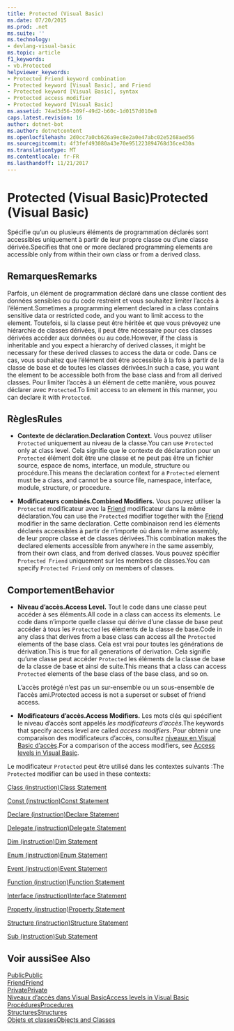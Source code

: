 ```yaml
---
title: Protected (Visual Basic)
ms.date: 07/20/2015
ms.prod: .net
ms.suite: ''
ms.technology:
- devlang-visual-basic
ms.topic: article
f1_keywords:
- vb.Protected
helpviewer_keywords:
- Protected Friend keyword combination
- Protected keyword [Visual Basic], and Friend
- Protected keyword [Visual Basic], syntax
- Protected access modifier
- Protected keyword [Visual Basic]
ms.assetid: 74ad3d56-309f-49d2-b60c-1d0157d010e8
caps.latest.revision: 16
author: dotnet-bot
ms.author: dotnetcontent
ms.openlocfilehash: 2d0cc7a0cb626a9ec8e2a0e47abc02e5268aed56
ms.sourcegitcommit: 4f3fef493080a43e70e951223894768d36ce430a
ms.translationtype: MT
ms.contentlocale: fr-FR
ms.lasthandoff: 11/21/2017
---
```

# <a name="protected-visual-basic"></a><span data-ttu-id="6fd77-102">Protected (Visual Basic)</span><span class="sxs-lookup"><span data-stu-id="6fd77-102">Protected (Visual Basic)</span></span>
<span data-ttu-id="6fd77-103">Spécifie qu’un ou plusieurs éléments de programmation déclarés sont accessibles uniquement à partir de leur propre classe ou d’une classe dérivée.</span><span class="sxs-lookup"><span data-stu-id="6fd77-103">Specifies that one or more declared programming elements are accessible only from within their own class or from a derived class.</span></span>  
  
## <a name="remarks"></a><span data-ttu-id="6fd77-104">Remarques</span><span class="sxs-lookup"><span data-stu-id="6fd77-104">Remarks</span></span>  
 <span data-ttu-id="6fd77-105">Parfois, un élément de programmation déclaré dans une classe contient des données sensibles ou du code restreint et vous souhaitez limiter l’accès à l’élément.</span><span class="sxs-lookup"><span data-stu-id="6fd77-105">Sometimes a programming element declared in a class contains sensitive data or restricted code, and you want to limit access to the element.</span></span> <span data-ttu-id="6fd77-106">Toutefois, si la classe peut être héritée et que vous prévoyez une hiérarchie de classes dérivées, il peut être nécessaire pour ces classes dérivées accéder aux données ou au code.</span><span class="sxs-lookup"><span data-stu-id="6fd77-106">However, if the class is inheritable and you expect a hierarchy of derived classes, it might be necessary for these derived classes to access the data or code.</span></span> <span data-ttu-id="6fd77-107">Dans ce cas, vous souhaitez que l’élément doit être accessible à la fois à partir de la classe de base et de toutes les classes dérivées.</span><span class="sxs-lookup"><span data-stu-id="6fd77-107">In such a case, you want the element to be accessible both from the base class and from all derived classes.</span></span> <span data-ttu-id="6fd77-108">Pour limiter l’accès à un élément de cette manière, vous pouvez déclarer avec `Protected`.</span><span class="sxs-lookup"><span data-stu-id="6fd77-108">To limit access to an element in this manner, you can declare it with `Protected`.</span></span>  
  
## <a name="rules"></a><span data-ttu-id="6fd77-109">Règles</span><span class="sxs-lookup"><span data-stu-id="6fd77-109">Rules</span></span>  
  
-   <span data-ttu-id="6fd77-110">**Contexte de déclaration.**</span><span class="sxs-lookup"><span data-stu-id="6fd77-110">**Declaration Context.**</span></span> <span data-ttu-id="6fd77-111">Vous pouvez utiliser `Protected` uniquement au niveau de la classe.</span><span class="sxs-lookup"><span data-stu-id="6fd77-111">You can use `Protected` only at class level.</span></span> <span data-ttu-id="6fd77-112">Cela signifie que le contexte de déclaration pour un `Protected` élément doit être une classe et ne peut pas être un fichier source, espace de noms, interface, un module, structure ou procédure.</span><span class="sxs-lookup"><span data-stu-id="6fd77-112">This means the declaration context for a `Protected` element must be a class, and cannot be a source file, namespace, interface, module, structure, or procedure.</span></span>  
  
-   <span data-ttu-id="6fd77-113">**Modificateurs combinés.**</span><span class="sxs-lookup"><span data-stu-id="6fd77-113">**Combined Modifiers.**</span></span> <span data-ttu-id="6fd77-114">Vous pouvez utiliser la `Protected` modificateur avec la [Friend](../../../visual-basic/language-reference/modifiers/friend.md) modificateur dans la même déclaration.</span><span class="sxs-lookup"><span data-stu-id="6fd77-114">You can use the `Protected` modifier together with the [Friend](../../../visual-basic/language-reference/modifiers/friend.md) modifier in the same declaration.</span></span> <span data-ttu-id="6fd77-115">Cette combinaison rend les éléments déclarés accessibles à partir de n’importe où dans le même assembly, de leur propre classe et de classes dérivées.</span><span class="sxs-lookup"><span data-stu-id="6fd77-115">This combination makes the declared elements accessible from anywhere in the same assembly, from their own class, and from derived classes.</span></span> <span data-ttu-id="6fd77-116">Vous pouvez spécifier `Protected Friend` uniquement sur les membres de classes.</span><span class="sxs-lookup"><span data-stu-id="6fd77-116">You can specify `Protected Friend` only on members of classes.</span></span>  
  
## <a name="behavior"></a><span data-ttu-id="6fd77-117">Comportement</span><span class="sxs-lookup"><span data-stu-id="6fd77-117">Behavior</span></span>  
  
-   <span data-ttu-id="6fd77-118">**Niveau d’accès.**</span><span class="sxs-lookup"><span data-stu-id="6fd77-118">**Access Level.**</span></span> <span data-ttu-id="6fd77-119">Tout le code dans une classe peut accéder à ses éléments.</span><span class="sxs-lookup"><span data-stu-id="6fd77-119">All code in a class can access its elements.</span></span> <span data-ttu-id="6fd77-120">Le code dans n’importe quelle classe qui dérive d’une classe de base peut accéder à tous les `Protected` les éléments de la classe de base.</span><span class="sxs-lookup"><span data-stu-id="6fd77-120">Code in any class that derives from a base class can access all the `Protected` elements of the base class.</span></span> <span data-ttu-id="6fd77-121">Cela est vrai pour toutes les générations de dérivation.</span><span class="sxs-lookup"><span data-stu-id="6fd77-121">This is true for all generations of derivation.</span></span> <span data-ttu-id="6fd77-122">Cela signifie qu’une classe peut accéder `Protected` les éléments de la classe de base de la classe de base et ainsi de suite.</span><span class="sxs-lookup"><span data-stu-id="6fd77-122">This means that a class can access `Protected` elements of the base class of the base class, and so on.</span></span>  
  
     <span data-ttu-id="6fd77-123">L’accès protégé n’est pas un sur-ensemble ou un sous-ensemble de l’accès ami.</span><span class="sxs-lookup"><span data-stu-id="6fd77-123">Protected access is not a superset or subset of friend access.</span></span>  
  
-   <span data-ttu-id="6fd77-124">**Modificateurs d’accès.**</span><span class="sxs-lookup"><span data-stu-id="6fd77-124">**Access Modifiers.**</span></span> <span data-ttu-id="6fd77-125">Les mots clés qui spécifient le niveau d’accès sont appelés *les modificateurs d’accès*.</span><span class="sxs-lookup"><span data-stu-id="6fd77-125">The keywords that specify access level are called *access modifiers*.</span></span> <span data-ttu-id="6fd77-126">Pour obtenir une comparaison des modificateurs d’accès, consultez [niveaux en Visual Basic d’accès](../../../visual-basic/programming-guide/language-features/declared-elements/access-levels.md).</span><span class="sxs-lookup"><span data-stu-id="6fd77-126">For a comparison of the access modifiers, see [Access levels in Visual Basic](../../../visual-basic/programming-guide/language-features/declared-elements/access-levels.md).</span></span>  
  
 <span data-ttu-id="6fd77-127">Le modificateur `Protected` peut être utilisé dans les contextes suivants :</span><span class="sxs-lookup"><span data-stu-id="6fd77-127">The `Protected` modifier can be used in these contexts:</span></span>  
  
 [<span data-ttu-id="6fd77-128">Class (instruction)</span><span class="sxs-lookup"><span data-stu-id="6fd77-128">Class Statement</span></span>](../../../visual-basic/language-reference/statements/class-statement.md)  
  
 [<span data-ttu-id="6fd77-129">Const (instruction)</span><span class="sxs-lookup"><span data-stu-id="6fd77-129">Const Statement</span></span>](../../../visual-basic/language-reference/statements/const-statement.md)  
  
 [<span data-ttu-id="6fd77-130">Declare (instruction)</span><span class="sxs-lookup"><span data-stu-id="6fd77-130">Declare Statement</span></span>](../../../visual-basic/language-reference/statements/declare-statement.md)  
  
 [<span data-ttu-id="6fd77-131">Delegate (instruction)</span><span class="sxs-lookup"><span data-stu-id="6fd77-131">Delegate Statement</span></span>](../../../visual-basic/language-reference/statements/delegate-statement.md)  
  
 [<span data-ttu-id="6fd77-132">Dim (instruction)</span><span class="sxs-lookup"><span data-stu-id="6fd77-132">Dim Statement</span></span>](../../../visual-basic/language-reference/statements/dim-statement.md)  
  
 [<span data-ttu-id="6fd77-133">Enum (instruction)</span><span class="sxs-lookup"><span data-stu-id="6fd77-133">Enum Statement</span></span>](../../../visual-basic/language-reference/statements/enum-statement.md)  
  
 [<span data-ttu-id="6fd77-134">Event (instruction)</span><span class="sxs-lookup"><span data-stu-id="6fd77-134">Event Statement</span></span>](../../../visual-basic/language-reference/statements/event-statement.md)  
  
 [<span data-ttu-id="6fd77-135">Function (instruction)</span><span class="sxs-lookup"><span data-stu-id="6fd77-135">Function Statement</span></span>](../../../visual-basic/language-reference/statements/function-statement.md)  
  
 [<span data-ttu-id="6fd77-136">Interface (instruction)</span><span class="sxs-lookup"><span data-stu-id="6fd77-136">Interface Statement</span></span>](../../../visual-basic/language-reference/statements/interface-statement.md)  
  
 [<span data-ttu-id="6fd77-137">Property (instruction)</span><span class="sxs-lookup"><span data-stu-id="6fd77-137">Property Statement</span></span>](../../../visual-basic/language-reference/statements/property-statement.md)  
  
 [<span data-ttu-id="6fd77-138">Structure (instruction)</span><span class="sxs-lookup"><span data-stu-id="6fd77-138">Structure Statement</span></span>](../../../visual-basic/language-reference/statements/structure-statement.md)  
  
 [<span data-ttu-id="6fd77-139">Sub (instruction)</span><span class="sxs-lookup"><span data-stu-id="6fd77-139">Sub Statement</span></span>](../../../visual-basic/language-reference/statements/sub-statement.md)  
  
## <a name="see-also"></a><span data-ttu-id="6fd77-140">Voir aussi</span><span class="sxs-lookup"><span data-stu-id="6fd77-140">See Also</span></span>  
 [<span data-ttu-id="6fd77-141">Public</span><span class="sxs-lookup"><span data-stu-id="6fd77-141">Public</span></span>](../../../visual-basic/language-reference/modifiers/public.md)  
 [<span data-ttu-id="6fd77-142">Friend</span><span class="sxs-lookup"><span data-stu-id="6fd77-142">Friend</span></span>](../../../visual-basic/language-reference/modifiers/friend.md)  
 [<span data-ttu-id="6fd77-143">Private</span><span class="sxs-lookup"><span data-stu-id="6fd77-143">Private</span></span>](../../../visual-basic/language-reference/modifiers/private.md)  
 [<span data-ttu-id="6fd77-144">Niveaux d’accès dans Visual Basic</span><span class="sxs-lookup"><span data-stu-id="6fd77-144">Access levels in Visual Basic</span></span>](../../../visual-basic/programming-guide/language-features/declared-elements/access-levels.md)  
 [<span data-ttu-id="6fd77-145">Procédures</span><span class="sxs-lookup"><span data-stu-id="6fd77-145">Procedures</span></span>](../../../visual-basic/programming-guide/language-features/procedures/index.md)  
 [<span data-ttu-id="6fd77-146">Structures</span><span class="sxs-lookup"><span data-stu-id="6fd77-146">Structures</span></span>](../../../visual-basic/programming-guide/language-features/data-types/structures.md)  
 [<span data-ttu-id="6fd77-147">Objets et classes</span><span class="sxs-lookup"><span data-stu-id="6fd77-147">Objects and Classes</span></span>](../../../visual-basic/programming-guide/language-features/objects-and-classes/index.md)

